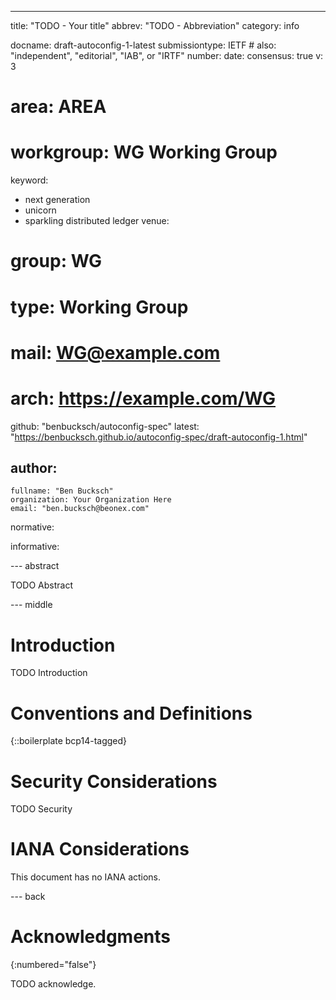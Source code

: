 ---
title: "TODO - Your title"
abbrev: "TODO - Abbreviation"
category: info

docname: draft-autoconfig-1-latest
submissiontype: IETF  # also: "independent", "editorial", "IAB", or "IRTF"
number:
date:
consensus: true
v: 3
# area: AREA
# workgroup: WG Working Group
keyword:
 - next generation
 - unicorn
 - sparkling distributed ledger
venue:
#  group: WG
#  type: Working Group
#  mail: WG@example.com
#  arch: https://example.com/WG
  github: "benbucksch/autoconfig-spec"
  latest: "https://benbucksch.github.io/autoconfig-spec/draft-autoconfig-1.html"

author:
 -
    fullname: "Ben Bucksch"
    organization: Your Organization Here
    email: "ben.bucksch@beonex.com"

normative:

informative:


--- abstract

TODO Abstract


--- middle

# Introduction

TODO Introduction


# Conventions and Definitions

{::boilerplate bcp14-tagged}


# Security Considerations

TODO Security


# IANA Considerations

This document has no IANA actions.


--- back

# Acknowledgments
{:numbered="false"}

TODO acknowledge.

